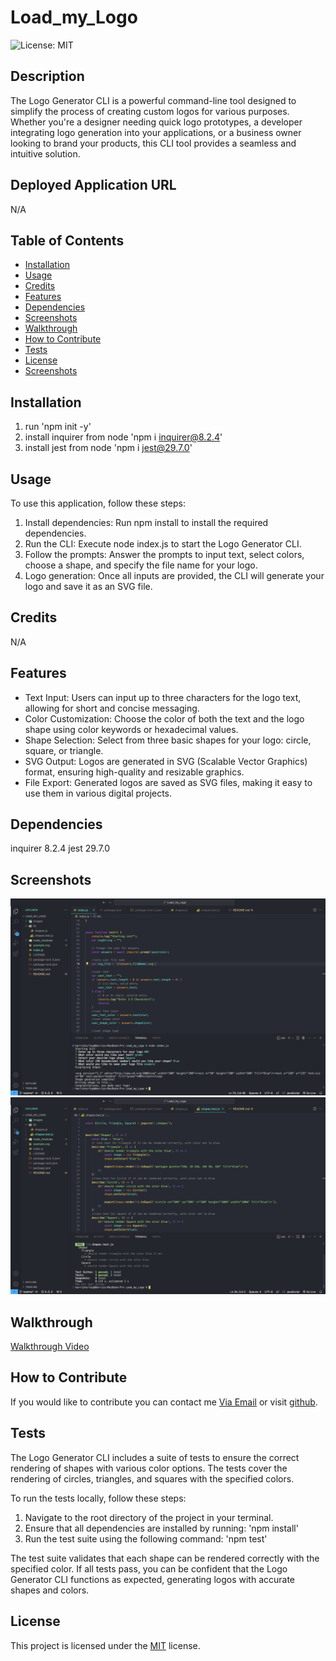 # Load_my_Logo
    
![License: MIT](https://img.shields.io/badge/License-MIT-yellow.svg)
## Description

The Logo Generator CLI is a powerful command-line tool designed to simplify the process of creating custom logos for various purposes. Whether you're a designer needing quick logo prototypes, a developer integrating logo generation into your applications, or a business owner looking to brand your products, this CLI tool provides a seamless and intuitive solution.

## Deployed Application URL
N/A

## Table of Contents
* [Installation](#installation)
* [Usage](#usage)
* [Credits](#credits)
* [Features](#features)
* [Dependencies](#dependencies)
* [Screenshots](#screenshots)
* [Walkthrough](#walkthrough)
* [How to Contribute](#how-to-contribute)
* [Tests](#tests)
* [License](#license)
* [Screenshots](#screenshots)

## Installation
1. run 'npm init -y'
2. install inquirer from node 'npm i inquirer@8.2.4'
3. install jest from node 'npm i jest@29.7.0'

## Usage
To use this application, follow these steps:

1. Install dependencies: Run npm install to install the required dependencies.
2. Run the CLI: Execute node index.js to start the Logo Generator CLI.
3. Follow the prompts: Answer the prompts to input text, select colors, choose a shape, and specify the file name for your logo.
4. Logo generation: Once all inputs are provided, the CLI will generate your logo and save it as an SVG file.

## Credits

N/A

## Features

- Text Input: Users can input up to three characters for the logo text, allowing for short and concise messaging.
- Color Customization: Choose the color of both the text and the logo shape using color keywords or hexadecimal values.
- Shape Selection: Select from three basic shapes for your logo: circle, square, or triangle.
- SVG Output: Logos are generated in SVG (Scalable Vector Graphics) format, ensuring high-quality and resizable graphics.
- File Export: Generated logos are saved as SVG files, making it easy to use them in various digital projects.

## Dependencies

inquirer 8.2.4
jest 29.7.0

## Screenshots
![inquirer user inputs](./images/logo_generation.png)
![npm tests](./images/npm_test.png)

## Walkthrough
[Walkthrough Video]()

## How to Contribute
If you would like to contribute you can contact me [Via Email](mailto:harrismhurley@icloud.com?subject=[GitHub]%20Dev%20Connect) or visit [github](https://github.com/harrismhurley).

## Tests

The Logo Generator CLI includes a suite of tests to ensure the correct rendering of shapes with various color options. The tests cover the rendering of circles, triangles, and squares with the specified colors.

To run the tests locally, follow these steps:

1. Navigate to the root directory of the project in your terminal.
2. Ensure that all dependencies are installed by running: 'npm install'
3. Run the test suite using the following command: 'npm test'

The test suite validates that each shape can be rendered correctly with the specified color. If all tests pass, you can be confident that the Logo Generator CLI functions as expected, generating logos with accurate shapes and colors.

## License 
This project is licensed under the [MIT](https://opensource.org/licenses/MIT) license.